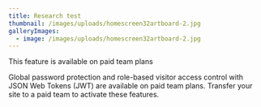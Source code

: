 ```yaml
---
title: Research test
thumbnail: /images/uploads/homescreen32artboard-2.jpg
galleryImages:
  - image: /images/uploads/homescreen32artboard-2.jpg
---
```

This feature is available on paid team plans

Global password protection and role-based visitor access control with JSON Web Tokens (JWT) are available on paid team plans. Transfer your site to a paid team to activate these features.
